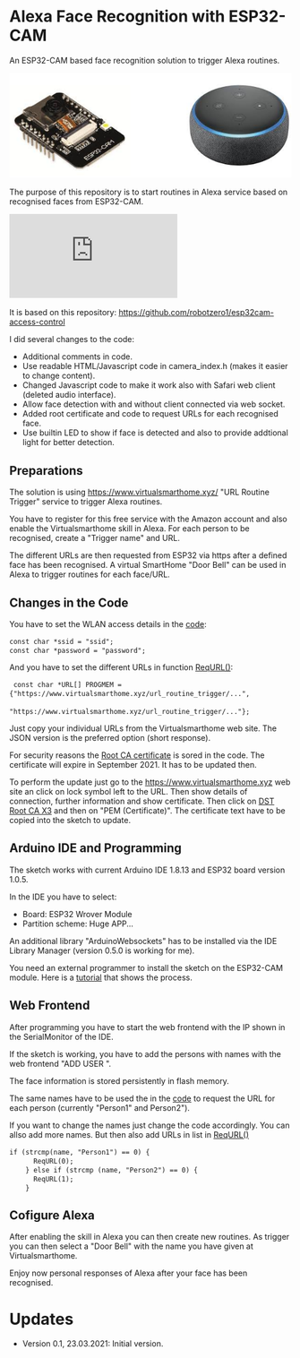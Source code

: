 # Alexa Face Recognition with ESP32-CAM
An ESP32-CAM based face recognition solution to trigger Alexa routines.

![ESP32-CAM](https://github.com/AK-Homberger/Alexa-Face-Recognition-with-ESP32CAM/blob/main/ESP32-CAM.png)

The purpose of this repository is to start routines in Alexa service based on recognised faces from ESP32-CAM.

![Web](https://github.com/AK-Homberger/Alexa-Face-Recognition-with-ESP32CAM/blob/main/Alexa%20Face%20Recognition.pgn)

It is based on this repository: https://github.com/robotzero1/esp32cam-access-control

I did several changes to the code:
- Additional comments in code.
- Use readable HTML/Javascript code in camera_index.h (makes it easier to change content).
- Changed Javascript code to make it work also with Safari web client (deleted audio interface).
- Allow face detection with and without client connected via web socket.
- Added root certificate and code to request URLs for each recognised face.
- Use builtin LED to show if face is detected and also to provide addtional light for better detection.

## Preparations
The solution is using https://www.virtualsmarthome.xyz/ "URL Routine Trigger" service to trigger Alexa routines.

You have to register for this free service with the Amazon account and also enable the Virtualsmarthome skill in Alexa.
For each person to be recognised, create a "Trigger name" and URL.

The different URLs are then requested from ESP32 via https after a defined face has been recognised.
A virtual SmartHome "Door Bell" can be used in Alexa to trigger routines for each face/URL.

## Changes in the Code
You have to set the WLAN access details in the [code](https://github.com/AK-Homberger/Alexa-Face-Recognition-with-ESP32CAM/blob/679f133bf7162803b51e32012d9674ca8e168aaa/AlexaFaceDetectionESP32Cam/AlexaFaceDetectionESP32Cam.ino#L34):
```
const char *ssid = "ssid";
const char *password = "password";
```

And you have to set the different URLs in function [ReqURL()](https://github.com/AK-Homberger/Alexa-Face-Recognition-with-ESP32CAM/blob/679f133bf7162803b51e32012d9674ca8e168aaa/AlexaFaceDetectionESP32Cam/AlexaFaceDetectionESP32Cam.ino#L250):
```
 const char *URL[] PROGMEM = {"https://www.virtualsmarthome.xyz/url_routine_trigger/...",
                              "https://www.virtualsmarthome.xyz/url_routine_trigger/..."}; 
```
Just copy your individual URLs from the Virtualsmarthome web site. The JSON version is the preferred option (short response).

For security reasons the [Root CA certificate](https://github.com/AK-Homberger/Alexa-Face-Recognition-with-ESP32CAM/blob/679f133bf7162803b51e32012d9674ca8e168aaa/AlexaFaceDetectionESP32Cam/AlexaFaceDetectionESP32Cam.ino#L38) is sored in the code. The certificate will expire in September 2021. It has to be updated then.

To perform the update just go to the https://www.virtualsmarthome.xyz web site an click on lock symbol left to the URL. Then show details of connection, further information and show certificate. Then click on [DST Root CA X3](https://github.com/AK-Homberger/Alexa-Face-Recognition-with-ESP32CAM/blob/main/Root-Certificate.png) and then on "PEM (Certificate)". The certificate text have to be copied into the sketch to update.

## Arduino IDE and Programming
The sketch works with current Arduino IDE 1.8.13 and ESP32 board version 1.0.5.

In the IDE you have to select:
- Board: ESP32 Wrover Module
- Partition scheme: Huge APP...

An additional library "ArduinoWebsockets" has to be installed via the IDE Library Manager (version 0.5.0 is working for me).

You need an external programmer to install the sketch on the ESP32-CAM module. Here is a [tutorial](https://randomnerdtutorials.com/esp32-cam-video-streaming-face-recognition-arduino-ide/) that shows the process.

## Web Frontend
After programming you have to start the web frontend with the IP shown in the SerialMonitor of the IDE.

If the sketch is working, you have to add the persons with names with the web frontend "ADD USER
".

The face information is stored persistently in flash memory.

The same names have to be used the in the [code](https://github.com/AK-Homberger/Alexa-Face-Recognition-with-ESP32CAM/blob/679f133bf7162803b51e32012d9674ca8e168aaa/AlexaFaceDetectionESP32Cam/AlexaFaceDetectionESP32Cam.ino#L430) to request the URL for each person (currently "Person1" and Person2").

If you want to change the names just change the code accordingly. You can allso add more names. But then also add URLs in list in [ReqURL()](https://github.com/AK-Homberger/Alexa-Face-Recognition-with-ESP32CAM/blob/679f133bf7162803b51e32012d9674ca8e168aaa/AlexaFaceDetectionESP32Cam/AlexaFaceDetectionESP32Cam.ino#L250)

```
if (strcmp(name, "Person1") == 0) {
      ReqURL(0);
    } else if (strcmp (name, "Person2") == 0) {
      ReqURL(1);
    }
```

## Cofigure Alexa
After enabling the skill in Alexa you can then create new routines. As trigger you can then select a "Door Bell" with the name you have given at Virtualsmarthome.

Enjoy now personal responses of Alexa after your face has been recognised.

# Updates
- Version 0.1, 23.03.2021: Initial version.
